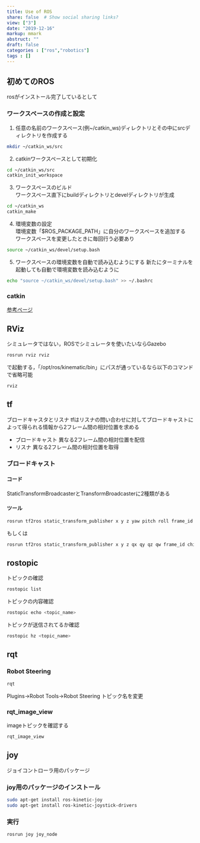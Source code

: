 ```yaml
---
title: Use of ROS
share: false  # Show social sharing links?
view: ["3"]
date: "2019-12-16"
markup: mmark
abstruct: ""
draft: false
categories : ["ros","robotics"]
tags : []
---
```

## 初めてのROS
rosがインストール完了しているとして

### ワークスペースの作成と設定
1. 任意の名前のワークスペース(例~/catkin_ws)ディレクトリとその中にsrcディレクトリを作成する
```sh
mkdir ~/catkin_ws/src
```

2. catkinワークスペースとして初期化
```sh
cd ~/catkin_ws/src
catkin_init_workspace
```

3. ワークスペースのビルド  
ワークスペース直下にbuildディレクトリとdevelディレクトリが生成
```sh
cd ~/catkin_ws
catkin_make
```

4. 環境変数の設定  
環境変数「$ROS_PACKAGE_PATH」に自分のワークスペースを追加する  
ワークスペースを変更したときに毎回行う必要あり
```sh
source ~/catkin_ws/devel/setup.bash
```
5. ワークスペースの環境変数を自動で読み込むようにする
新たにターミナルを起動しても自動で環境変数を読み込むように
```sh
echo "source ~/catkin_ws/devel/setup.bash" >> ~/.bashrc
```

### catkin
[参考ページ](https://catkin-tools.readthedocs.io/en/latest/installing.html)

## RViz

シミュレータではない，ROSでシミュレータを使いたいならGazebo
```sh
rosrun rviz rviz
```
で起動する，「/opt/ros/kinematic/bin」にパスが通っているなら以下のコマンドで省略可能
```sh
rviz
```

## tf

ブロードキャスタとリスナ
tfはリスナの問い合わせに対してブロードキャストによって得られる情報から2フレーム間の相対位置を求める
- ブロードキャスト
異なる2フレーム間の相対位置を配信
- リスナ
異なる2フレーム間の相対位置を取得

### ブロードキャスト

#### コード

StaticTransformBroadcasterとTransformBroadcasterに2種類がある

#### ツール

```sh
rosrun tf2ros static_transform_publisher x y z yaw pitch roll frame_id child_frame_id
```
もしくは
```sh
rosrun tf2ros static_transform_publisher x y z qx qy qz qw frame_id child_frame_id
```

## rostopic

トピックの確認
```sh
rostopic list
```

トピックの内容確認
```sh
rostopic echo <topic_name>
```

トピックが送信されてるか確認
```sh
rostopic hz <topic_name>
```

## rqt 

### Robot Steering
```sh
rqt
```

Plugins->Robot Tools->Robot Steering
トピック名を変更

### rqt_image_view

imageトピックを確認する
```sh
rqt_image_view
```

## joy

ジョイコントローラ用のパッケージ

### joy用のパッケージのインストール
```sh
sudo apt-get install ros-kinetic-joy
sudo apt-get install ros-kinetic-joystick-drivers
```

### 実行
```sh
rosrun joy joy_node
```
